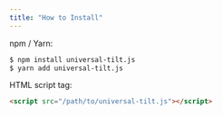 ```yaml
---
title: "How to Install"
---
```


npm / Yarn:
```bash
$ npm install universal-tilt.js
$ yarn add universal-tilt.js
```

HTML script tag:
```html
<script src="/path/to/universal-tilt.js"></script>
```
